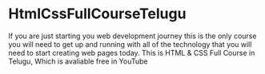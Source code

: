 # HtmlCssFullCourseTelugu
If you are just starting you web development journey this is the only course you will need to get up and running with all of the technology that you will need to start creating web pages today. This is HTML &amp; CSS Full Course in Telugu, Which is avaliable free in YouTube
